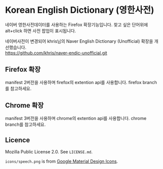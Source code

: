 # Korean English Dictionary (영한사전)
네이버 영한사전데이터를 사용하는 Firefox 확장기능입니다. 찾고 싶은 단어위에 alt+click 하면 사전 팝업이 표시됩니다.
  
네이버사전이 변경되어 khris님의 Naver English Dictionary (Unofficial) 확장을 개선했습니다.  
https://github.com/khris/naver-endic-unofficial.git

## Firefox 확장
manifest 2버전을 사용하며 firefox의 extention api를 사용합니다. firefox branch를 참고하세요.

## Chrome 확장
manifest 3버전을 사용하며 chrome의 extention api를 사용합니다.
chrome branch를 참고하세요.

## Licence
Mozilla Public License 2.0. See `LICENSE.md`.

`icons/speech.png` is from [Google Material Design Icons][0].

[0]: https://github.com/google/material-design-icons/
